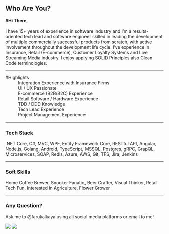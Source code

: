 ## Who Are You?
<b>#Hi There,</b> <br/><br/>
I have 15+ years of experience in software industry and I’m a results-oriented tech lead and software engineer skilled in leading the development of multiple commercially successful products from scratch, with active involvement throughout the development life cycle. I’ve experience in Insurance, Retail (E-commerce), Customer Loyalty Systems and Live Streaming Media industry. I enjoy applying SOLID Principles also Clean Code terminologies.
________________________________________________________________________________________________________________________________________
<dl>
  <dt>#Highlights</dt>
  <dd></dd>
  <dd>Integration Experience with Insurance Firms</dd>
  <dd>UI / UX Passionate</dd>
  <dd>E-commerce (B2B/B2C) Experience</dd>
  <dd>Retail Software / Hardware Experience</dd>
  <dd>TDD / DDD Knowledge</dd>
  <dd>Tech Lead Experience</dd>
  <dd>Project Management Experience</dd>
</dl>

________________________________________________________________________________________________________________________________________
### Tech Stack <br/>
.NET Core, C#, MVC, WPF, Entity Framework Core, RESTful API, Angular, Node.js, Golang, Android, TypeScript, MSSQL, Postgres, gRPC, GrapQL, Microservices, SOAP, Redis, Azure, AWS, Git, TFS, Jira, Jenkins
________________________________________________________________________________________________________________________________________

### Soft Skills <br/>
Home Coffee Brewer, Snooker Fanatic, Beer Crafter, Visual Thinker, Retail Tech Fun, Interested in Agriculture, Flower Grower
________________________________________________________________________________________________________________________________________
### Any Question? <br/>
Ask me to @farukalkaya using all social media platforms or email to me!

![](https://komarev.com/ghpvc/?username=hotkey)
![](https://hit.yhype.me/github/profile?user_id=1449423)

<!--
**Hotkey/hotkey** is a ✨ _special_ ✨ repository because its `README.md` (this file) appears on your GitHub profile.

Here are some ideas to get you started:

- 🔭 I’m currently working on ...
- 🌱 I’m currently learning ...
- 👯 I’m looking to collaborate on ...
- 🤔 I’m looking for help with ...
- 💬 Ask me about ...
- 📫 How to reach me: ...
- 😄 Pronouns: ...
- ⚡ Fun fact: ...
-->
